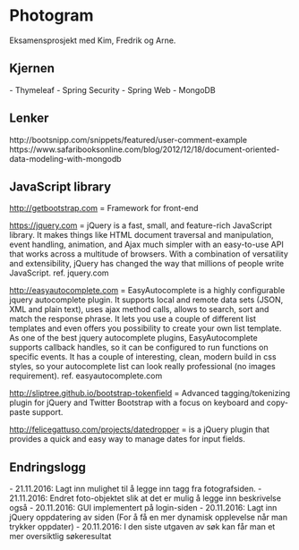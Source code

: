 # Photogram
Eksamensprosjekt med Kim, Fredrik og Arne.

<h2>Kjernen</h2>
- Thymeleaf
- Spring Security
- Spring Web
- MongoDB

<h2>Lenker</h2>
http://bootsnipp.com/snippets/featured/user-comment-example
https://www.safaribooksonline.com/blog/2012/12/18/document-oriented-data-modeling-with-mongodb

<h2>JavaScript library</h2>

http://getbootstrap.com = Framework for front-end

https://jquery.com = jQuery is a fast, small, and feature-rich JavaScript library. It makes things like HTML document traversal and manipulation, event handling, animation, and Ajax much simpler with an easy-to-use API that works across a multitude of browsers. With a combination of versatility and extensibility, jQuery has changed the way that millions of people write JavaScript. ref. jquery.com

http://easyautocomplete.com = EasyAutocomplete is a highly configurable jquery autocomplete plugin. It supports local and remote data sets (JSON, XML and plain text), uses ajax method calls, allows to search, sort and match the response phrase. It lets you use a couple of different list templates and even offers you possibility to create your own list template. As one of the best jquery autocomplete plugins, EasyAutocomplete supports callback handles, so it can be configured to run functions on specific events. It has a couple of interesting, clean, modern build in css styles, so your autocomplete list can look really professional (no images requirement). ref. easyautocomplete.com

http://sliptree.github.io/bootstrap-tokenfield = Advanced tagging/tokenizing plugin for jQuery and Twitter Bootstrap with a focus on keyboard and copy-paste support.

http://felicegattuso.com/projects/datedropper = is a jQuery plugin that provides a quick and easy way to manage dates for input fields.

<h2>Endringslogg</h2>
- 21.11.2016: Lagt inn mulighet til å legge inn tagg fra fotografsiden.
- 21.11.2016: Endret foto-objektet slik at det er mulig å legge inn beskrivelse også
- 20.11.2016: GUI implementert på login-siden
- 20.11.2016: Lagt inn jQuery oppdatering av siden (For å få en mer dynamisk opplevelse når man trykker oppdater)
- 20.11.2016: I den siste utgaven av søk kan får man et mer oversiktlig søkeresultat
